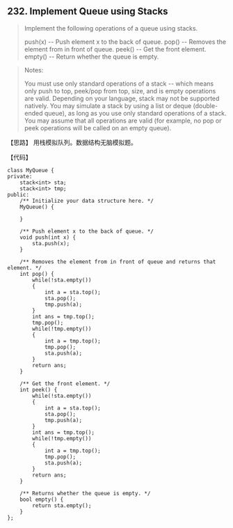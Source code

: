 ## 232. Implement Queue using Stacks

  

>  Implement the following operations of a queue using stacks.
>
>   push(x) -- Push element x to the back of queue.
>   pop() -- Removes the element from in front of queue.
>   peek() -- Get the front element.
>   empty() -- Return whether the queue is empty.

>Notes:
>
>   You must use only standard operations of a stack -- which means only push to top, peek/pop from top, size, and is empty operations are valid.
>   Depending on your language, stack may not be supported natively. You may simulate a stack by using a list or deque (double-ended queue), as long as you use only standard operations of a stack.
>   You may assume that all operations are valid (for example, no pop or peek operations will be called on an empty queue).

【思路】
用栈模拟队列。数据结构无脑模拟题。

【代码】
```
class MyQueue {
private:
	stack<int> sta;
	stack<int> tmp;	
public:
    /** Initialize your data structure here. */
    MyQueue() {
    	
    }
    
    /** Push element x to the back of queue. */
    void push(int x) {
        sta.push(x);
    }
    
    /** Removes the element from in front of queue and returns that element. */
    int pop() {
        while(!sta.empty())
        {
        	int a = sta.top();
        	sta.pop();
        	tmp.push(a);
		}
		int ans = tmp.top();
		tmp.pop();
		while(!tmp.empty())
		{
			int a = tmp.top();
			tmp.pop();
			sta.push(a);
		}
		return ans;
    }
    
    /** Get the front element. */
    int peek() {
        while(!sta.empty())
        {
        	int a = sta.top();
        	sta.pop();
        	tmp.push(a);
		}
		int ans = tmp.top();
		while(!tmp.empty())
		{
			int a = tmp.top();
			tmp.pop();
			sta.push(a);
		}
		return ans;
    }
    
    /** Returns whether the queue is empty. */
    bool empty() {
        return sta.empty();
    }
};

```